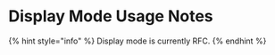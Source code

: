 # Display Mode Usage Notes

{% hint style="info" %}
Display mode is currently RFC.&#x20;
{% endhint %}
